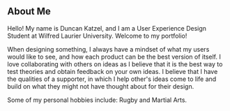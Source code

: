 ## About Me ##

Hello! My name is Duncan Katzel, and I am a User Experience Design Student at Wilfred Laurier University. Welcome to my portfolio!<br/>

When designing something, I always have a mindset of what my users would like to see, and how each product can be the best version of itself. I love collaborating with others on ideas as I believe that it is the best way to test theories and obtain feedback on your own ideas. I believe that I have the qualities of a supporter, in which I help other's ideas come to life and build on what they might not have thought about for their design. <br/>

Some of my personal hobbies include: Rugby and Martial Arts. 